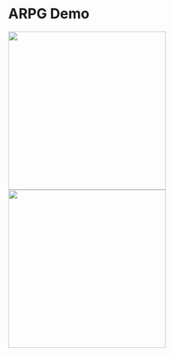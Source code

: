 # ARPG Demo  
  
<p align="left">
    <img src="http://infipixels.pro/file/UI_Landscape_LW_camera.gif", width="320">
    <br>
	<img src="http://infipixels.pro/file/UI_Landscape_LW_multitarget.gif", width="320">
	<br>
</p>
